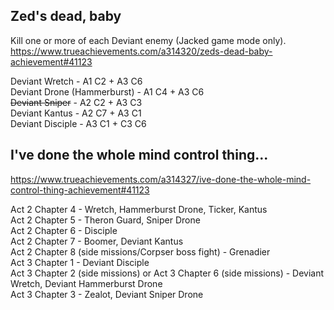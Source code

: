 ## Zed's dead, baby
Kill one or more of each Deviant enemy (Jacked game mode only).
https://www.trueachievements.com/a314320/zeds-dead-baby-achievement#41123

Deviant Wretch - A1 C2 + A3 C6  
Deviant Drone (Hammerburst) - A1 C4 + A3 C6  
~~Deviant Sniper~~ - A2 C2 + A3 C3  
Deviant Kantus - A2 C7 + A3 C1  
Deviant Disciple - A3 C1 + C3 C6

## I've done the whole mind control thing...
https://www.trueachievements.com/a314327/ive-done-the-whole-mind-control-thing-achievement#41123

Act 2 Chapter 4 - Wretch, Hammerburst Drone, Ticker, Kantus  
Act 2 Chapter 5 - Theron Guard, Sniper Drone  
Act 2 Chapter 6 - Disciple  
Act 2 Chapter 7 - Boomer, Deviant Kantus  
Act 2 Chapter 8 (side missions/Corpser boss fight) - Grenadier  
Act 3 Chapter 1 - Deviant Disciple  
Act 3 Chapter 2 (side missions) or Act 3 Chapter 6 (side missions) - Deviant Wretch, Deviant Hammerburst Drone  
Act 3 Chapter 3 - Zealot, Deviant Sniper Drone